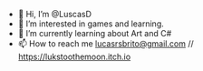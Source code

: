 - 👋 Hi, I’m @LuscasD
- 👀 I’m interested in games and learning.
- 🌱 I’m currently learning about Art and C# 
- 📫 How to reach me lucasrsbrito@gmail.com  //   https://lukstoothemoon.itch.io


<!---
LuscasD/LuscasD is a ✨ special ✨ repository because its `README.md` (this file) appears on your GitHub profile.
You can click the Preview link to take a look at your changes.
--->
